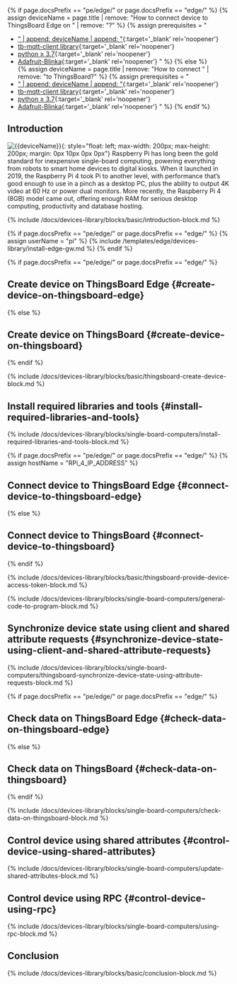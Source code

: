 {% if page.docsPrefix == "pe/edge/" or page.docsPrefix == "edge/" %}
{% assign deviceName = page.title | remove: "How to connect device to ThingsBoard Edge on " | remove: "?" %}
{% assign prerequisites = "
- [" | append: deviceName | append: "](https://www.raspberrypi.com/products/raspberry-pi-4-model-b/){:target='_blank' rel='noopener'}
- [tb-mqtt-client library](https://pypi.org/project/tb-mqtt-client/){:target='_blank' rel='noopener'}
- [python ≥ 3.7](https://www.python.org/){:target='_blank' rel='noopener'}
- [Adafruit-Blinka](https://pypi.org/project/Adafruit-Blinka/){:target='_blank' rel='noopener'} "
 %}
{% else %}  
{% assign deviceName = page.title | remove: "How to connect " | remove: "to ThingsBoard?" %}
{% assign prerequisites = "
- [" | append: deviceName | append: "](https://www.raspberrypi.com/products/raspberry-pi-4-model-b/){:target='_blank' rel='noopener'}
- [tb-mqtt-client library](https://pypi.org/project/tb-mqtt-client/){:target='_blank' rel='noopener'}
- [python ≥ 3.7](https://www.python.org/){:target='_blank' rel='noopener'}
- [Adafruit-Blinka](https://pypi.org/project/Adafruit-Blinka/){:target='_blank' rel='noopener'} "
 %}
{% endif %}

## Introduction
![{{deviceName}}](/images/devices-library/{{page.deviceImageFileName}}){: style="float: left; max-width: 200px; max-height: 200px; margin: 0px 10px 0px 0px"}
Raspberry Pi has long been the gold standard for inexpensive single-board computing, powering everything from robots to
smart home devices to digital kiosks. When it launched in 2019, the Raspberry Pi 4 took Pi to another level, with
performance that’s good enough to use in a pinch as a desktop PC, plus the ability to output 4K video at 60 Hz or power
dual monitors. More recently, the Raspberry Pi 4 (8GB) model came out, offering enough RAM for serious desktop computing,
productivity and database hosting.

{% include /docs/devices-library/blocks/basic/introduction-block.md %}

{% if page.docsPrefix == "pe/edge/" or page.docsPrefix == "edge/" %}
{% assign userName = "pi" %}
{% include /templates/edge/devices-library/install-edge-gw.md %}
{% endif %}

{% if page.docsPrefix == "pe/edge/" or page.docsPrefix == "edge/" %}
## Create device on ThingsBoard Edge {#create-device-on-thingsboard-edge}
{% else %}
## Create device on ThingsBoard {#create-device-on-thingsboard}
{% endif %}

{% include /docs/devices-library/blocks/basic/thingsboard-create-device-block.md %}

## Install required libraries and tools {#install-required-libraries-and-tools}

{% include /docs/devices-library/blocks/single-board-computers/install-required-libraries-and-tools-block.md %}

{% if page.docsPrefix == "pe/edge/" or page.docsPrefix == "edge/" %}
{% assign hostName = "RPi_4_IP_ADDRESS" %}
## Connect device to ThingsBoard Edge {#connect-device-to-thingsboard-edge}
{% else %}
## Connect device to ThingsBoard {#connect-device-to-thingsboard}
{% endif %}

{% include /docs/devices-library/blocks/basic/thingsboard-provide-device-access-token-block.md %}

{% include /docs/devices-library/blocks/single-board-computers/general-code-to-program-block.md %}

## Synchronize device state using client and shared attribute requests {#synchronize-device-state-using-client-and-shared-attribute-requests}

{% include /docs/devices-library/blocks/single-board-computers/thingsboard-synchronize-device-state-using-attribute-requests-block.md %}

{% if page.docsPrefix == "pe/edge/" or page.docsPrefix == "edge/" %}
## Check data on ThingsBoard Edge {#check-data-on-thingsboard-edge}
{% else %}
## Check data on ThingsBoard {#check-data-on-thingsboard}
{% endif %}

{% include /docs/devices-library/blocks/single-board-computers/check-data-on-thingsboard-block.md %}

## Control device using shared attributes {#control-device-using-shared-attributes}

{% include /docs/devices-library/blocks/single-board-computers/update-shared-attributes-block.md %}

## Control device using RPC {#control-device-using-rpc}

{% include /docs/devices-library/blocks/single-board-computers/using-rpc-block.md %}

## Conclusion

{% include /docs/devices-library/blocks/basic/conclusion-block.md %}
